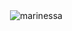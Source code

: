 <p align="left">&nbsp;<img align="center" src="https://github-readme-stats.vercel.app/api?username=marinessa393&&theme=radical&show_icons=true&locale=en" alt="marinessa" /></p>

